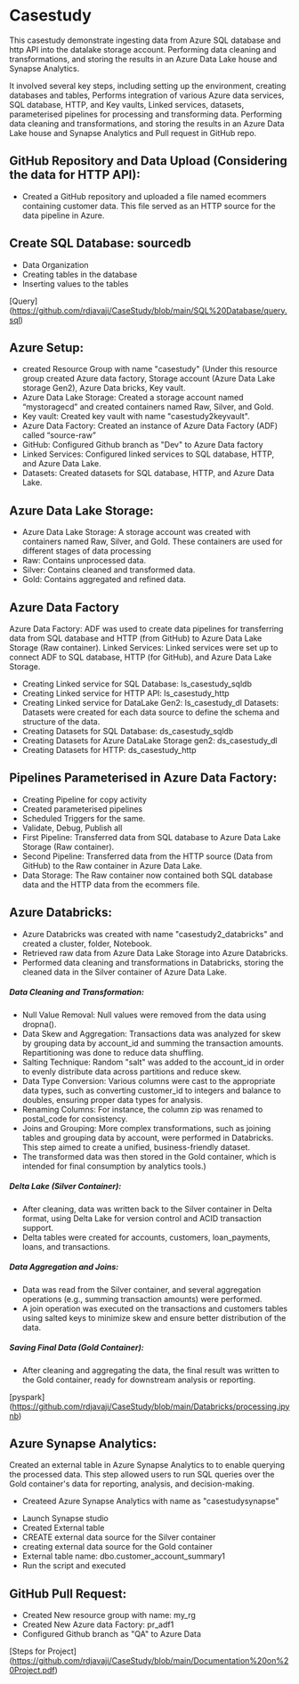 
# Casestudy

This casestudy demonstrate ingesting data from Azure SQL database and http API into the datalake storage account. Performing data cleaning and transformations, and storing the results in an Azure Data Lake house and Synapse Analytics.

It involved several key steps, including setting up the environment, creating databases and tables, Performs integration of various Azure data services, SQL database, HTTP, and Key vaults, Linked services, datasets, 
parameterised pipelines for processing and transforming data. Performing data cleaning and transformations, and storing the results in an Azure Data Lake house and Synapse Analytics and Pull request in GitHub repo.

## GitHub Repository and Data Upload (Considering the data for HTTP API):

- Created a GitHub repository and uploaded a file named ecommers containing customer data. This file served as an HTTP source for the data pipeline in Azure.

## Create SQL Database: sourcedb

- Data Organization
- Creating tables in the database
- Inserting values to the tables

[Query] (https://github.com/rdjavaji/CaseStudy/blob/main/SQL%20Database/query.sql)

## Azure Setup:

- created Resource Group with name "casestudy" (Under this resource group created Azure data factory, Storage account (Azure Data Lake storage Gen2), Azure Data bricks, Key vault.
- Azure Data Lake Storage: Created a storage account named “mystoragecd” and created containers named Raw, Silver, and Gold.
- Key vault: Created key vault with name "casestudy2keyvault".
- Azure Data Factory: Created an instance of Azure Data Factory (ADF) called “source-raw”
- GitHub: Configured Github branch as "Dev" to Azure Data factory
- Linked Services: Configured linked services to SQL database, HTTP, and Azure Data Lake.
- Datasets: Created datasets for SQL database, HTTP, and Azure Data Lake.

## Azure Data Lake Storage:

- Azure Data Lake Storage: A storage account was created with containers named Raw, Silver, and Gold. These containers are used for different stages of data processing
- Raw: Contains unprocessed data.
- Silver: Contains cleaned and transformed data.
- Gold: Contains aggregated and refined data.

## Azure Data Factory 

Azure Data Factory: ADF was used to create data pipelines for transferring data from SQL database and HTTP (from GitHub) to Azure Data Lake Storage (Raw container).
Linked Services: Linked services were set up to connect ADF to SQL database, HTTP (for GitHub), and Azure Data Lake Storage.
- Creating Linked service for SQL Database: ls_casestudy_sqldb
- Creating Linked service for HTTP API: ls_casestudy_http
- Creating Linked service for DataLake Gen2: ls_casestudy_dl
Datasets: Datasets were created for each data source to define the schema and structure of the data.
- Creating Datasets for SQL Database: ds_casestudy_sqldb
- Creating Datasets for Azure DataLake Storage gen2: ds_casestudy_dl
- Creating Datasets for HTTP: ds_casestudy_http

## Pipelines Parameterised in Azure Data Factory:
- Creating Pipeline for copy activity
- Created parameterised pipelines
- Scheduled Triggers for the same.
- Validate, Debug, Publish all
- First Pipeline: Transferred data from SQL database to Azure Data Lake Storage (Raw container).
- Second Pipeline: Transferred data from the HTTP source (Data from GitHub) to the Raw container in Azure Data Lake.
- Data Storage: The Raw container now contained both SQL database data and the HTTP data from the ecommers file.

## Azure Databricks:

- Azure Databricks was created with name "casestudy2_databricks" and created a cluster, folder, Notebook. 
- Retrieved raw data from Azure Data Lake Storage into Azure Databricks.
- Performed data cleaning and transformations in Databricks, storing the cleaned data in the Silver container of Azure Data Lake.

##### Data Cleaning and Transformation:
- Null Value Removal: Null values were removed from the data using dropna().
- Data Skew and Aggregation: Transactions data was analyzed for skew by grouping data by account_id and summing the transaction amounts. Repartitioning was done to reduce data shuffling.
- Salting Technique: Random "salt" was added to the account_id in order to evenly distribute data across partitions and reduce skew.
- Data Type Conversion: Various columns were cast to the appropriate data types, such as converting customer_id to integers and balance to doubles, ensuring proper data types for analysis.
- Renaming Columns: For instance, the column zip was renamed to postal_code for consistency.
- Joins and Grouping: More complex transformations, such as joining tables and grouping data by account, were performed in Databricks. This step aimed to create a unified, business-friendly dataset.
- The transformed data was then stored in the Gold container, which is intended for final consumption by analytics tools.)

##### Delta Lake (Silver Container):

- After cleaning, data was written back to the Silver container in Delta format, using Delta Lake for version control and ACID transaction support.
- Delta tables were created for accounts, customers, loan_payments, loans, and transactions.

##### Data Aggregation and Joins:

- Data was read from the Silver container, and several aggregation operations (e.g., summing transaction amounts) were performed.
- A join operation was executed on the transactions and customers tables using salted keys to minimize skew and ensure better distribution of the data.

##### Saving Final Data (Gold Container):

- After cleaning and aggregating the data, the final result was written to the Gold container, ready for downstream analysis or reporting.

[pyspark] (https://github.com/rdjavaji/CaseStudy/blob/main/Databricks/processing.ipynb)

## Azure Synapse Analytics:

Created an external table in Azure Synapse Analytics to to enable querying the processed data. This step allowed users to run SQL queries over the Gold container's data for reporting, analysis, and decision-making.

- Createed Azure Synapse Analytics with name as "casestudysynapse"
* Launch Synapse studio
* Created External table
* CREATE external data source for the Silver container
* creating external data source for the Gold container
* External table name: dbo.customer_account_summary1
* Run the script and executed

## GitHub Pull Request: 

- Created New resource group with name: my_rg
- Created New Azure data Factory: pr_adf1
- Configured Github branch as "QA" to Azure Data

[Steps for Project] (https://github.com/rdjavaji/CaseStudy/blob/main/Documentation%20on%20Project.pdf)
